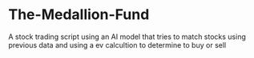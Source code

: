 # The-Medallion-Fund
A stock trading script using an AI model that tries to match stocks using previous data and using a ev calcultion to determine to buy or sell

